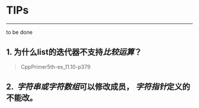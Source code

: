 # TIPs
---
to be done

## 1. 为什么list的迭代器不支持*比较运算*？
>CppPrimer5th-ex_11.10-p379 

## 2.  *字符串或字符数组*可以**修改**成员， *字符指针*定义的不能改。
